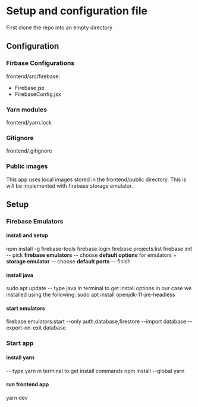 # Setup and configuration file
First clone the repo into an empty directory

## Configuration

### Firbase Configurations
frontend/src/firebase:
  - Firebase.jsx
  - FirebaseConfig.jsx

### Yarn modules
frontend/yarn.lock

### Gitignore
frontend/.gitignore

### Public images
This app uses local images stored in the frontend/public directory.
This is will be implemented with firebase storage emulator.

## Setup

### Firebase Emulators
#### install and setup
npm install -g firebase-tools
firebase login
firebase projects:list
firebase init
-- pick **firebase emulators**
-- choose **default options** for emulators + **storage emulator**
-- choose **default ports**
-- finish
#### install java
sudo apt update
-- type java in terminal to get install options
in our case we installed using the following:
sudo apt install openjdk-11-jre-headless
#### start emulators
firebase emulators:start --only auth,database,firestore --import database --export-on-exit database 

### Start app

#### install yarn
-- type yarn in terminal to get install commands
npm install --global yarn

#### run frontend app
yarn dev